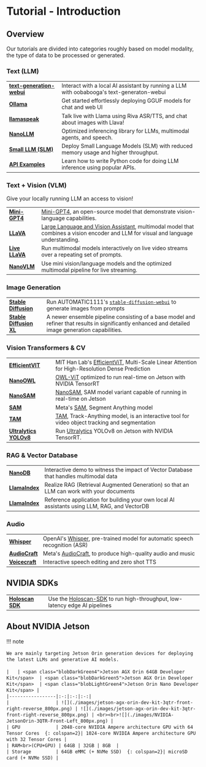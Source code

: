 # Tutorial - Introduction

## Overview

Our tutorials are divided into categories roughly based on model modality, the type of data to be processed or generated.


### Text (LLM)

|      |                     |
| :---------- | :----------------------------------- |
| **[text-generation-webui](./tutorial_text-generation.md)** | Interact with a local AI assistant by running a LLM with oobabooga's text-generaton-webui |
| **[Ollama](./tutorial_ollama.md)** | Get started effortlessly deploying GGUF models for chat and web UI |
| **[llamaspeak](./tutorial_llamaspeak.md)** | Talk live with Llama using Riva ASR/TTS, and chat about images with Llava! |
| **[NanoLLM](./tutorial_nano-llm.md)** | Optimized inferencing library for LLMs, multimodal agents, and speech. |
| **[Small LLM (SLM)](./tutorial_slm.md)** | Deploy Small Language Models (SLM) with reduced memory usage and higher throughput. |
| **[API Examples](./tutorial_api-examples.md)** | Learn how to write Python code for doing LLM inference using popular APIs. |

### Text + Vision (VLM)

Give your locally running LLM an access to vision!

|      |                     |
| :---------- | :----------------------------------- |
| **[Mini-GPT4](./tutorial_minigpt4.md)** | [Mini-GPT4](https://minigpt-4.github.io/), an open-source model that demonstrate vision-language capabilities.|
| **[LLaVA](./tutorial_llava.md)** | [Large Language and Vision Assistant](https://llava-vl.github.io/), multimodal model that combines a vision encoder and LLM for visual and language understanding. |
| **[Live LLaVA](./tutorial_live-llava.md)** | Run multimodal models interactively on live video streams over a repeating set of prompts. |
| **[NanoVLM](./tutorial_nano-vlm.md)** | Use mini vision/language models and the optimized multimodal pipeline for live streaming. |

### Image Generation

|      |                     |
| :---------- | :----------------------------------- |
| **[Stable Diffusion](./tutorial_stable-diffusion.md)** | Run AUTOMATIC1111's [`stable-diffusion-webui`](https://github.com/AUTOMATIC1111/stable-diffusion-webui) to generate images from prompts |
| **[Stable Diffusion XL](./tutorial_stable-diffusion-xl.md)** | A newer ensemble pipeline consisting of a base model and refiner that results in significantly enhanced and detailed image generation capabilities.|

### Vision Transformers & CV

|      |                     |
| :---------- | :----------------------------------- |
| **[EfficientVIT](./vit/tutorial_efficientvit.md)** | MIT Han Lab's [EfficientViT](https://github.com/mit-han-lab/efficientvit), Multi-Scale Linear Attention for High-Resolution Dense Prediction |
| **[NanoOWL](./vit/tutorial_nanoowl.md)** | [OWL-ViT](https://huggingface.co/docs/transformers/model_doc/owlvit) optimized to run real-time on Jetson with NVIDIA TensorRT |
| **[NanoSAM](./vit/tutorial_nanosam.md)** | [NanoSAM](https://github.com/NVIDIA-AI-IOT/nanosam), SAM model variant capable of running in real-time on Jetson |
| **[SAM](./vit/tutorial_sam.md)** | Meta's [SAM](https://github.com/facebookresearch/segment-anything), Segment Anything model |
| **[TAM](./vit/tutorial_tam.md)** | [TAM](https://github.com/gaomingqi/Track-Anything), Track-Anything model, is an interactive tool for video object tracking and segmentation |
| **[Ultralytics YOLOv8](./tutorial_ultralytics.md)** | Run [Ultralytics](https://www.ultralytics.com) YOLOv8 on Jetson with NVIDIA TensorRT. |

### RAG & Vector Database

|      |                     |
| :---------- | :----------------------------------- |
| **[NanoDB](./tutorial_nanodb.md)** | Interactive demo to witness the impact of Vector Database that handles multimodal data |
| **[LlamaIndex](./tutorial_llamaindex.md)** | Realize RAG (Retrieval Augmented Generation) so that an LLM can work with your documents |
| **[LlamaIndex](./tutorial_jetson-copilot.md)** | Reference application for building your own local AI assistants using LLM, RAG, and VectorDB |

### Audio

|      |                     |
| :---------- | :----------------------------------- |
| **[Whisper](./tutorial_whisper.md)** | OpenAI's [Whisper](https://github.com/openai/whisper), pre-trained model for automatic speech recognition (ASR) |
| **[AudioCraft](./tutorial_audiocraft.md)** | Meta's [AudioCraft](https://github.com/facebookresearch/audiocraft), to produce high-quality audio and music |
| **[Voicecraft](./tutorial_voicecraft.md)** | Interactive speech editing and zero shot TTS |


## NVIDIA SDKs
|      |                     |
| :---------- | :----------------------------------- |
| **[Holoscan SDK](./tutorial_holoscan.md)** | Use the [Holoscan-SDK](https://github.com/nvidia-holoscan/holoscan-sdk) to run high-throughput, low-latency edge AI pipelines |


## About NVIDIA Jetson

!!! note

    We are mainly targeting Jetson Orin generation devices for deploying the latest LLMs and generative AI models.

    |   | <span class="blobDarkGreen4">Jetson AGX Orin 64GB Developer Kit</span>  | <span class="blobDarkGreen5">Jetson AGX Orin Developer Kit</span>  | <span class="blobLightGreen4">Jetson Orin Nano Developer Kit</span> |
    |-----------------|:-:|:-:|:-:|
    |                 | ![](./images/jetson-agx-orin-dev-kit-3qtr-front-right-reverse_800px.png) | ![](./images/jetson-agx-orin-dev-kit-3qtr-front-right-reverse_800px.png) | <br><br>![](./images/NVIDIA-JetsonOrin-3QTR-Front-Left_800px.png) |
    | GPU             | 2048-core NVIDIA Ampere architecture GPU with 64 Tensor Cores  {: colspan=2}| 1024-core NVIDIA Ampere architecture GPU with 32 Tensor Cores |
    | RAM<br>(CPU+GPU) | 64GB | 32GB | 8GB  |
    | Storage         | 64GB eMMC (+ NVMe SSD)  {: colspan=2}| microSD card (+ NVMe SSD) |
        




